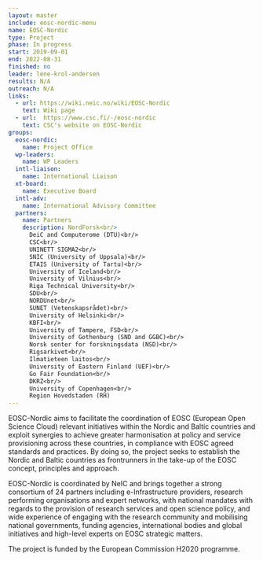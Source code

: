 ```yaml
---
layout: master
include: eosc-nordic-menu
name: EOSC-Nordic
type: Project
phase: In progress
start: 2019-09-01
end: 2022-08-31
finished: no
leader: lene-krol-andersen
results: N/A
outreach: N/A
links:
  - url: https://wiki.neic.no/wiki/EOSC-Nordic
    text: Wiki page
  - url:  https://www.csc.fi/-/eosc-nordic
    text: CSC's website on EOSC-Nordic
groups:
  eosc-nordic:
    name: Project Office
  wp-leaders:
    name: WP Leaders
  intl-liaison:
    name: International Liaison
  xt-board:
    name: Executive Board
  intl-adv:
    name: International Advisory Committee
  partners:
    name: Partners
    description: NordForsk<br/>
      DeiC and Computerome (DTU)<br/>
      CSC<br/>
      UNINETT SIGMA2<br/>
      SNIC (University of Uppsala)<br/>
      ETAIS (University of Tartu)<br/>
      University of Iceland<br/>
      University of Vilnius<br/>
      Riga Technical University<br/>
      SDU<br/>
      NORDUnet<br/>
      SUNET (Vetenskapsrådet)<br/>
      University of Helsinki<br/>
      KBFI<br/>
      University of Tampere, FSD<br/>
      University of Gothenburg (SND and GGBC)<br/>
      Norsk senter for forskningsdata (NSD)<br/>
      Rigsarkivet<br/>
      Ilmatieteen laitos<br/>
      University of Eastern Finland (UEF)<br/>
      Go Fair Foundation<br/>
      DKRZ<br/>
      University of Copenhagen<br/>
      Region Hovedstaden (RH)
---
```

EOSC-Nordic aims to facilitate the coordination of EOSC (European Open Science Cloud) relevant initiatives within the Nordic and Baltic countries and exploit synergies to achieve greater harmonisation at policy and service provisioning across these countries, in compliance with EOSC agreed standards and practices. By doing so, the project seeks to establish the Nordic and Baltic countries as frontrunners in the take-up of the EOSC concept, principles and approach.

EOSC-Nordic is coordinated by NeIC and brings together a strong consortium of 24 partners including e-Infrastructure providers, research performing organisations and expert networks, with national mandates with regards to the provision of research services and open science policy, and wide experience of engaging with the research community and mobilising national governments, funding agencies, international bodies and global initiatives and high-level experts on EOSC strategic matters.

The project is funded by the European Commission H2020 programme.
